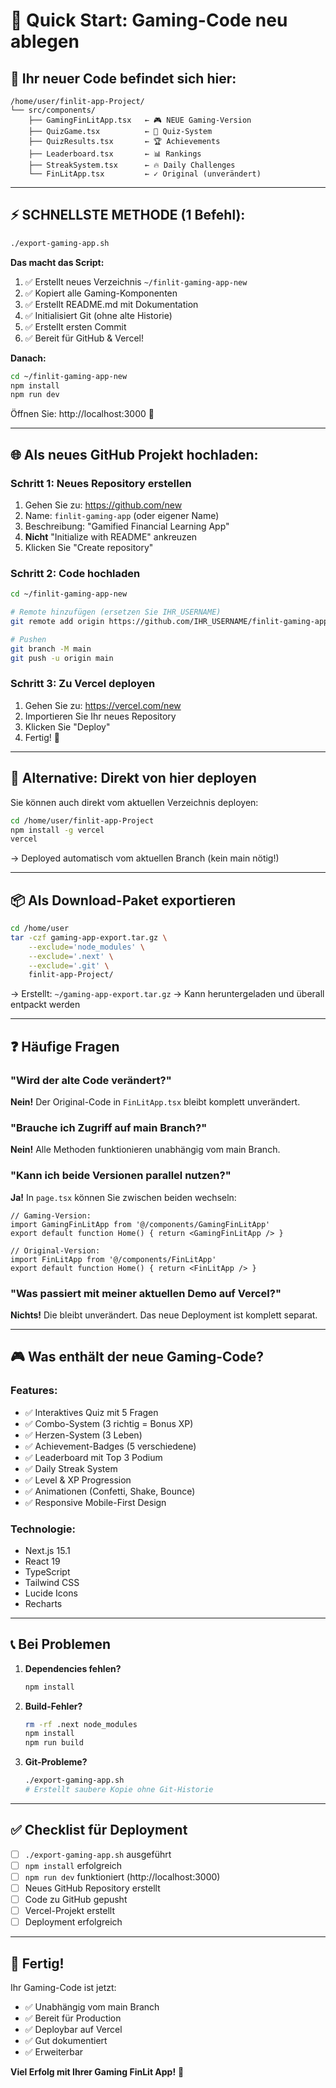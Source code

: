 # 🚀 Quick Start: Gaming-Code neu ablegen

## 📍 Ihr neuer Code befindet sich hier:

```
/home/user/finlit-app-Project/
└── src/components/
    ├── GamingFinLitApp.tsx   ← 🎮 NEUE Gaming-Version
    ├── QuizGame.tsx          ← 🎯 Quiz-System
    ├── QuizResults.tsx       ← 🏆 Achievements
    ├── Leaderboard.tsx       ← 📊 Rankings
    ├── StreakSystem.tsx      ← 🔥 Daily Challenges
    └── FinLitApp.tsx         ← ✓ Original (unverändert)
```

---

## ⚡ SCHNELLSTE METHODE (1 Befehl):

```bash
./export-gaming-app.sh
```

**Das macht das Script:**
1. ✅ Erstellt neues Verzeichnis `~/finlit-gaming-app-new`
2. ✅ Kopiert alle Gaming-Komponenten
3. ✅ Erstellt README.md mit Dokumentation
4. ✅ Initialisiert Git (ohne alte Historie)
5. ✅ Erstellt ersten Commit
6. ✅ Bereit für GitHub & Vercel!

**Danach:**
```bash
cd ~/finlit-gaming-app-new
npm install
npm run dev
```

Öffnen Sie: http://localhost:3000 🎉

---

## 🌐 Als neues GitHub Projekt hochladen:

### Schritt 1: Neues Repository erstellen
1. Gehen Sie zu: https://github.com/new
2. Name: `finlit-gaming-app` (oder eigener Name)
3. Beschreibung: "Gamified Financial Learning App"
4. **Nicht** "Initialize with README" ankreuzen
5. Klicken Sie "Create repository"

### Schritt 2: Code hochladen
```bash
cd ~/finlit-gaming-app-new

# Remote hinzufügen (ersetzen Sie IHR_USERNAME)
git remote add origin https://github.com/IHR_USERNAME/finlit-gaming-app.git

# Pushen
git branch -M main
git push -u origin main
```

### Schritt 3: Zu Vercel deployen
1. Gehen Sie zu: https://vercel.com/new
2. Importieren Sie Ihr neues Repository
3. Klicken Sie "Deploy"
4. Fertig! 🚀

---

## 🎯 Alternative: Direkt von hier deployen

Sie können auch direkt vom aktuellen Verzeichnis deployen:

```bash
cd /home/user/finlit-app-Project
npm install -g vercel
vercel
```

→ Deployed automatisch vom aktuellen Branch (kein main nötig!)

---

## 📦 Als Download-Paket exportieren

```bash
cd /home/user
tar -czf gaming-app-export.tar.gz \
    --exclude='node_modules' \
    --exclude='.next' \
    --exclude='.git' \
    finlit-app-Project/
```

→ Erstellt: `~/gaming-app-export.tar.gz`
→ Kann heruntergeladen und überall entpackt werden

---

## ❓ Häufige Fragen

### "Wird der alte Code verändert?"
**Nein!** Der Original-Code in `FinLitApp.tsx` bleibt komplett unverändert.

### "Brauche ich Zugriff auf main Branch?"
**Nein!** Alle Methoden funktionieren unabhängig vom main Branch.

### "Kann ich beide Versionen parallel nutzen?"
**Ja!** In `page.tsx` können Sie zwischen beiden wechseln:
```tsx
// Gaming-Version:
import GamingFinLitApp from '@/components/GamingFinLitApp'
export default function Home() { return <GamingFinLitApp /> }

// Original-Version:
import FinLitApp from '@/components/FinLitApp'
export default function Home() { return <FinLitApp /> }
```

### "Was passiert mit meiner aktuellen Demo auf Vercel?"
**Nichts!** Die bleibt unverändert. Das neue Deployment ist komplett separat.

---

## 🎮 Was enthält der neue Gaming-Code?

### Features:
- ✅ Interaktives Quiz mit 5 Fragen
- ✅ Combo-System (3 richtig = Bonus XP)
- ✅ Herzen-System (3 Leben)
- ✅ Achievement-Badges (5 verschiedene)
- ✅ Leaderboard mit Top 3 Podium
- ✅ Daily Streak System
- ✅ Level & XP Progression
- ✅ Animationen (Confetti, Shake, Bounce)
- ✅ Responsive Mobile-First Design

### Technologie:
- Next.js 15.1
- React 19
- TypeScript
- Tailwind CSS
- Lucide Icons
- Recharts

---

## 📞 Bei Problemen

1. **Dependencies fehlen?**
   ```bash
   npm install
   ```

2. **Build-Fehler?**
   ```bash
   rm -rf .next node_modules
   npm install
   npm run build
   ```

3. **Git-Probleme?**
   ```bash
   ./export-gaming-app.sh
   # Erstellt saubere Kopie ohne Git-Historie
   ```

---

## ✅ Checklist für Deployment

- [ ] `./export-gaming-app.sh` ausgeführt
- [ ] `npm install` erfolgreich
- [ ] `npm run dev` funktioniert (http://localhost:3000)
- [ ] Neues GitHub Repository erstellt
- [ ] Code zu GitHub gepusht
- [ ] Vercel-Projekt erstellt
- [ ] Deployment erfolgreich

---

## 🎉 Fertig!

Ihr Gaming-Code ist jetzt:
- ✅ Unabhängig vom main Branch
- ✅ Bereit für Production
- ✅ Deploybar auf Vercel
- ✅ Gut dokumentiert
- ✅ Erweiterbar

**Viel Erfolg mit Ihrer Gaming FinLit App!** 🚀
